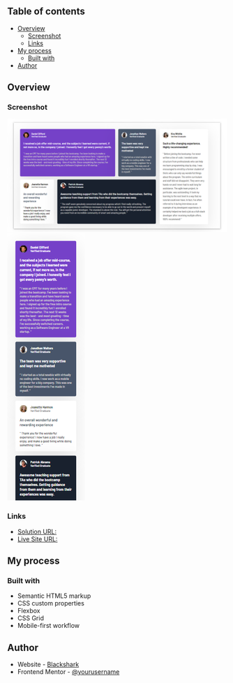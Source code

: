 ## Table of contents

- [Overview](#overview)
  - [Screenshot](#screenshot)
  - [Links](#links)
- [My process](#my-process)
  - [Built with](#built-with)
- [Author](#author)

## Overview

### Screenshot

![Desktop-view](./design/desktop-design.png)
![Mobile-view](./design/mobile-design.png)

### Links

- [Solution URL:](https://your-solution-url.com)
- [Live Site URL:](https://your-live-site-url.com)

## My process

### Built with

- Semantic HTML5 markup
- CSS custom properties
- Flexbox
- CSS Grid
- Mobile-first workflow

## Author

- Website - [Blackshark](https://www.your-site.com)
- Frontend Mentor - [@yourusername](https://www.frontendmentor.io/profile/yourusername)
